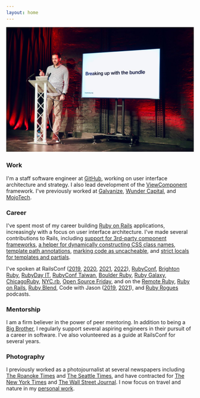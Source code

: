 ```yaml
---
layout: home
---
```


![Joel standing on a stage next to a TV on a stand with a presentation slide that says "Breaking up with the bundle"](/img/about/speaking.jpg)

### Work

I'm a staff software engineer at [GitHub](https://github.com/joelhawksley), working on user interface architecture and strategy. I also lead development of the [ViewComponent](https://github.com/github/view_component) framework. I've previously worked at [Galvanize](https://www.galvanize.com/), [Wunder Capital](https://www.wundercapital.com), and [MojoTech](https://www.mojotech.com).

### Career

I've spent most of my career building [Ruby on Rails](https://rubyonrails.org/) applications, increasingly with a focus on user interface architecture. I've made several contributions to Rails, including [support for 3rd-party component frameworks](https://github.com/rails/rails/pull/36388), [a helper for dynamically constructing CSS class names](https://github.com/rails/rails/pull/37918), [template path annotations](https://github.com/rails/rails/pull/38848), [marking code as uncacheable](https://github.com/rails/rails/pull/42365), and [strict locals for templates and partials](https://github.com/rails/rails/pull/45602).

I've spoken at RailsConf ([2019](https://youtu.be/y5Z5a6QdA-M), [2020](https://youtu.be/YVYRus_2KZM), [2021](https://www.youtube.com/watch?v=QoetqsBCsbE), [2022](https://www.youtube.com/watch?v=21QG19Zy_g0)), [RubyConf](https://www.youtube.com/watch?v=vynyFGOZOZ8), [Brighton Ruby](https://brightonruby.com/), [RubyDay IT](https://2021.rubyday.it/talks_speakers/), [RubyConf Taiwan](https://www.youtube.com/watch?v=MGAs0QALAiM), [Boulder Ruby](https://boulder-ruby.org/), [Ruby Galaxy](https://rubygalaxy.io/talks), [ChicagoRuby](https://chicagoruby.org), [NYC.rb](https://www.meetup.com/NYC-rb/events/jghpgsydcdbmb/), [Open Source Friday](https://www.youtube.com/watch?v=v-mrsmxVy5U), and on the [Remote Ruby](https://remoteruby.transistor.fm/125), [Ruby on Rails](https://5by5.tv/rubyonrails/276), [Ruby Blend](https://radiopublic.com/the-ruby-blend-WDewaV/s1!9aab9), Code with Jason ([2019](https://www.codewithjason.com/podcast/9478227-088-viewcomponent-with-joel-hawksley-of-github/), [2021](https://www.codewithjason.com/podcast/9936046-130-viewcomponent-with-joel-hawksley-staff-engineer-at-github/)), and [Ruby Rogues](https://devchat.tv/ruby-rogues/rr-461-rethinking-the-view-layer-with-components-with-joel-hawksley/) podcasts.

### Mentorship

I am a firm believer in the power of peer mentoring. In addition to being a [Big Brother](https://biglittlecolorado.org/), I regularly support several aspiring engineers in their pursuit of a career in software. I've also volunteered as a guide at RailsConf for several years.

### Photography

I previously worked as a photojournalist at several newspapers including [The Roanoke Times](https://roanoke.com/) and [The Seattle Times](https://www.seattletimes.com/), and have contracted for [The New York Times](https://www.nytimes.com) and [The Wall Street Journal](https://www.wsj.com). I now focus on travel and nature in my [personal work](https://www.hawksleyvisuals.com).
